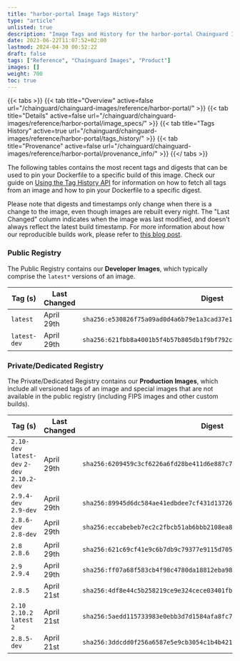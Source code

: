```yaml
---
title: "harbor-portal Image Tags History"
type: "article"
unlisted: true
description: "Image Tags and History for the harbor-portal Chainguard Image"
date: 2023-06-22T11:07:52+02:00
lastmod: 2024-04-30 00:52:22
draft: false
tags: ["Reference", "Chainguard Images", "Product"]
images: []
weight: 700
toc: true
---
```


{{< tabs >}}
{{< tab title="Overview" active=false url="/chainguard/chainguard-images/reference/harbor-portal/" >}}
{{< tab title="Details" active=false url="/chainguard/chainguard-images/reference/harbor-portal/image_specs/" >}}
{{< tab title="Tags History" active=true url="/chainguard/chainguard-images/reference/harbor-portal/tags_history/" >}}
{{< tab title="Provenance" active=false url="/chainguard/chainguard-images/reference/harbor-portal/provenance_info/" >}}
{{</ tabs >}}

The following tables contains the most recent tags and digests that can be used to pin your Dockerfile to a specific build of this image. Check our guide on [Using the Tag History API](/chainguard/chainguard-images/using-the-tag-history-api/) for information on how to fetch all tags from an image and how to pin your Dockerfile to a specific digest.

Please note that digests and timestamps only change when there is a change to the image, even though images are rebuilt every night. The "Last Changed" column indicates when the image was last modified, and doesn't always reflect the latest build timestamp. For more information about how our reproducible builds work, please refer to [this blog post](https://www.chainguard.dev/unchained/reproducing-chainguards-reproducible-image-builds).

### Public Registry
The Public Registry contains our **Developer Images**, which typically comprise the `latest*` versions of an image.

| Tag (s)       | Last Changed | Digest                                                                    |
|---------------|--------------|---------------------------------------------------------------------------|
|  `latest`     | April 29th   | `sha256:e530826f75a09ad0d4a6b79e1a3cad37e129fbdab4e145c565131b21dac3cd05` |
|  `latest-dev` | April 29th   | `sha256:621fbb8a4001b5f4b57b805db1f9bf792c9c674a06fd6021ea6375db97683303` |


### Private/Dedicated Registry
The Private/Dedicated Registry contains our **Production Images**, which include all versioned tags of an image and special images that are not available in the public registry (including FIPS images and other custom builds).

| Tag (s)                                       | Last Changed | Digest                                                                    |
|-----------------------------------------------|--------------|---------------------------------------------------------------------------|
|  `2.10-dev` `latest-dev` `2-dev` `2.10.2-dev` | April 29th   | `sha256:6209459c3cf6226a6fd28be411d6e887c761add737fc1a95965a31cd57dfa413` |
|  `2.9.4-dev` `2.9-dev`                        | April 29th   | `sha256:89945d6dc584ae41edbdee7cf431d137266eda9cbde01ddf80050fdf37716ab9` |
|  `2.8.6-dev` `2.8-dev`                        | April 29th   | `sha256:eccabebeb7ec2c2fbcb51ab6bbb2108ea84f687ff60656011b3e6f88e7355113` |
|  `2.8` `2.8.6`                                | April 29th   | `sha256:621c69cf41e9c6b7db9c79377e9115d7057cc27f5fb927680cabd28b53b75cb5` |
|  `2.9` `2.9.4`                                | April 29th   | `sha256:ff07a68f583cb4f98c4780da18812eba9882ab274608a8d1ba5e03b30cd0ca0d` |
|  `2.8.5`                                      | April 21st   | `sha256:4df8e44c5b258219ce9e324cece03401fb6a0814a35b592888649425ca13b1ce` |
|  `2.10` `2.10.2` `latest` `2`                 | April 21st   | `sha256:5aedd115733983e0ebb3d7d1584afa8fc713a2e5a79720de2039ef1870f18694` |
|  `2.8.5-dev`                                  | April 21st   | `sha256:3ddcdd0f256a6587e5e9cb3054c1b4b4210970d0e7529c27cf8caf8e23b460a5` |


